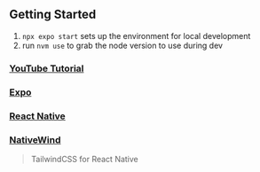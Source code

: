 ## Getting Started

1. `npx expo start` sets up the environment for local development
2. run `nvm use` to grab the node version to use during dev

### [YouTube Tutorial](https://www.youtube.com/watch?v=mJ3bGvy0WAY)

### [Expo](https://docs.expo.dev/router/installation/)

### [React Native](https://reactnative.dev/docs/environment-setup?package-manager=yarn)

### [NativeWind](https://www.nativewind.dev/getting-started/typescript)

> TailwindCSS for React Native
